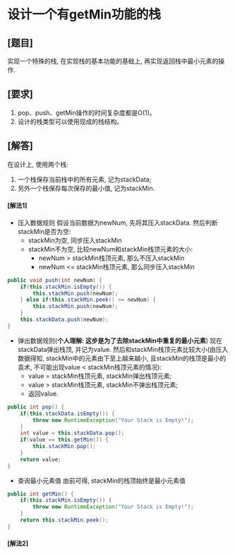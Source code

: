 # 设计一个有getMin功能的栈

## [题目]

实现一个特殊的栈, 在实现栈的基本功能的基础上, 再实现返回栈中最小元素的操作.

## [要求]

1. pop、push、getMin操作的时间复杂度都是O(1)。
2. 设计的栈类型可以使用现成的栈结构。

## [解答]

在设计上, 使用两个栈:
1. 一个栈保存当前栈中的所有元素, 记为stackData;
2. 另外一个栈保存每次保存的最小值, 记为stackMin.

#### [解法1]

-   压入数据规则
    假设当前数据为newNum, 先将其压入stackData. 然后判断stackMin是否为空:
     - stackMin为空, 同步压入stackMin
     - stackMin不为空, 比较newNum和stackMin栈顶元素的大小:
        - newNum > stackMin栈顶元素, 那么不压入stackMin
        - newNum <= stackMin栈顶元素, 那么同步压入stackMin

```java
public void push(int newNum) {
    if(this.stackMin.isEmpty()) {
        this.stackMin.push(newNum);
    } else if(this.stackMin.peek() >= newNum) {
        this.stackMin.push(newNum);
    }
    this.stackData.push(newNum);
}
```

 - 弹出数据规则(**个人理解: 这步是为了去除stackMin中重复的最小元素**)
    现在stackData弹出栈顶, 并记为value. 然后和stackMin栈顶元素比较大小(由压入数据得知, stackMin中的元素由下至上越来越小, 且stackMin的栈顶是最小的袁术, 不可能出现value < stackMin栈顶元素的情况):
     - value = stackMin栈顶元素, stackMin弹出栈顶元素;
     - value > stackMin栈顶元素, stackMin不弹出栈顶元素;
     - 返回value.


```java
public int pop() {
    if(this.stackData.isEmpty()) {
        throw new RuntimeException("Your Stack is Empty!");
    }
    int value = this.stackData.pop();
    if(value == this.getMin()) {
        this.stackMin.pop();
    }
    return value;
}
```

 - 查询最小元素值
    由前可得, stackMin的栈顶始终是最小元素值

```java
public int getMin() {
    if(this.stackMin.isEmpty()) {
        throw new RuntimeException("Your Stack is Empty!");
    }
    return this.stackMin.peek();
}
```

#### [解法2]

